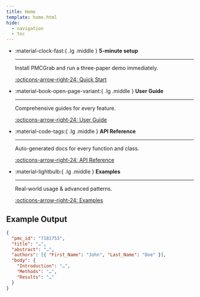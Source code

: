 ```yaml
---
title: Home
template: home.html
hide:
  - navigation
  - toc
---
```


<div class="grid cards" markdown>

-   :material-clock-fast:{ .lg .middle } **5-minute setup**

    ---

    Install PMCGrab and run a three-paper demo immediately.

    [:octicons-arrow-right-24: Quick Start](getting-started/quick-start.md)

-   :material-book-open-page-variant:{ .lg .middle } **User Guide**

    ---

    Comprehensive guides for every feature.

    [:octicons-arrow-right-24: User Guide](user-guide/basic-usage.md)

-   :material-code-tags:{ .lg .middle } **API Reference**

    ---

    Auto-generated docs for every function and class.

    [:octicons-arrow-right-24: API Reference](api/core.md)

-   :material-lightbulb:{ .lg .middle } **Examples**

    ---

    Real-world usage & advanced patterns.

    [:octicons-arrow-right-24: Examples](examples/python-examples.md)

</div>

## Example Output

```json
{
  "pmc_id": "7181753",
  "title": "…",
  "abstract": "…",
  "authors": [{ "First_Name": "John", "Last_Name": "Doe" }],
  "body": {
    "Introduction": "…",
    "Methods": "…",
    "Results": "…"
  }
}
```

